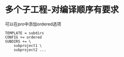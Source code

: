 # 多个子工程-对编译顺序有要求
可以在pro中添加ordered选项
``` 
TEMPLATE = subdirs
CONFIG += ordered
SUBDIRS += \
    subproject1 \
    subproject2 ...
```
